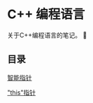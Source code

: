 # C++ 编程语言

关于C++编程语言的笔记。 :clown_face:

## 目录

[智能指针](https://github.com/CnLzh/NoteBook/tree/main/CppProgramming/SharedPtr)

["this"指针](https://github.com/CnLzh/NoteBook/tree/main/CppProgramming/ThisPointer)